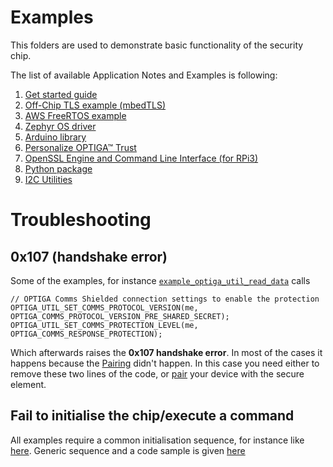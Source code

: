 # Examples

This folders are used to demonstrate basic functionality of the security chip. 

The list of available Application Notes and Examples is following:

1. [Get started guide](https://github.com/Infineon/getstarted-optiga-trust-m)
1. [Off-Chip TLS example (mbedTLS)](https://github.com/Infineon/mbedtls-optiga-trust-m)
1. [AWS FreeRTOS example](https://github.com/Infineon/amazon-freertos-optiga-trust)
1. [Zephyr OS driver](https://github.com/Infineon/zephyr-optiga-trust/tree/add_optiga_m/samples/drivers/optiga)
1. [Arduino library](https://github.com/Infineon/arduino-optiga-trust-m)
1. [Personalize OPTIGA™ Trust](https://github.com/Infineon/personalize-optiga-trust)
1. [OpenSSL Engine and Command Line Interface (for RPi3)](https://github.com/Infineon/cli-optiga-trust-m)
1. [Python package](https://github.com/Infineon/python-optiga-trust)
1. [I2C Utilities](https://github.com/Infineon/i2c-utils-optiga-trust)

# Troubleshooting

## 0x107 (handshake error)

Some of the examples, for instance [`example_optiga_util_read_data`](https://github.com/Infineon/optiga-trust-m/blob/master/examples/optiga/example_optiga_util_read_data.c#L61) calls 
```
// OPTIGA Comms Shielded connection settings to enable the protection
OPTIGA_UTIL_SET_COMMS_PROTOCOL_VERSION(me, OPTIGA_COMMS_PROTOCOL_VERSION_PRE_SHARED_SECRET);
OPTIGA_UTIL_SET_COMMS_PROTECTION_LEVEL(me, OPTIGA_COMMS_RESPONSE_PROTECTION);
```
Which afterwards raises the **0x107 handshake error**. In most of the cases it happens because the [Pairing](https://github.com/Infineon/optiga-trust-m/wiki/Shielded-Connection-101#pairing) didn't happen. In this case you need either to remove these two lines of the code, or [pair](https://github.com/Infineon/optiga-trust-m/blob/master/examples/optiga/usecases/example_pair_host_and_optiga_using_pre_shared_secret.c) your device with the secure element.

## Fail to initialise the chip/execute a command

All examples require a common initialisation sequence, for instance like [here](https://github.com/Infineon/getstarted-optiga-trust-m/blob/master/xmc4800_iot_kit/optiga_shell.c#L85). Generic sequence and a code sample is given [here](https://github.com/Infineon/optiga-trust-m/wiki/Initialisation-hints)
